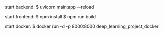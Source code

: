 start backend:
	$ uvicorn main:app --reload

start frontend:
	$ npm install
	$ npm run build
	
start docker:
	$ docker run -d -p 8000:8000 deep_learning_project_docker